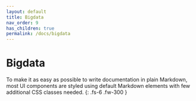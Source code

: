 ```yaml
---
layout: default
title: Bigdata
nav_order: 9
has_children: true
permalink: /docs/bigdata
---
```


# Bigdata

To make it as easy as possible to write documentation in plain Markdown, most UI components are styled using default Markdown elements with few additional CSS classes needed.
{: .fs-6 .fw-300 }
